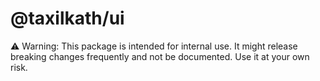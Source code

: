 # @taxilkath/ui

⚠️ Warning: This package is intended for internal use. It might release breaking changes frequently and not be documented. Use it at your own risk.
